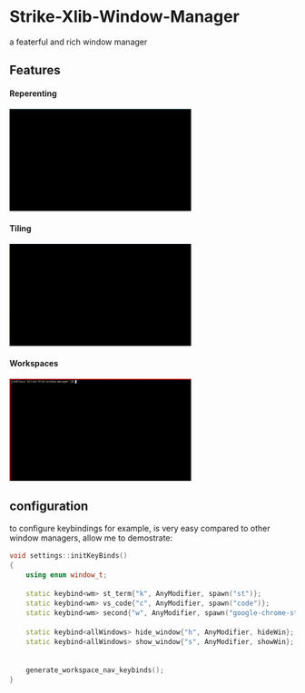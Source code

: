 
# Strike-Xlib-Window-Manager

a featerful and rich window manager


## Features

#### Reperenting
![Reperenting](https://github.com/orbabayof/Strike-Xlib-window-manager-/blob/main/readme/reprenting.gif)

#### Tiling

![Tiling](https://github.com/orbabayof/Strike-Xlib-window-manager-/blob/main/readme/tiling.gif)

#### Workspaces

![Workspaces](https://github.com/orbabayof/Strike-Xlib-window-manager-/blob/main/readme/workspaces.gif)
## configuration

to configure keybindings for example, is very easy compared to other window managers, allow me to demostrate:
```cpp
void settings::initKeyBinds()
{
	using enum window_t;

	static keybind<wm> st_term{"k", AnyModifier, spawn("st")};
	static keybind<wm> vs_code{"c", AnyModifier, spawn("code")};
	static keybind<wm> second{"w", AnyModifier, spawn("google-chrome-stable")};

	static keybind<allWindows> hide_window{"h", AnyModifier, hideWin};
	static keybind<allWindows> show_window{"s", AnyModifier, showWin};
  

	generate_workspace_nav_keybinds();
}

```

